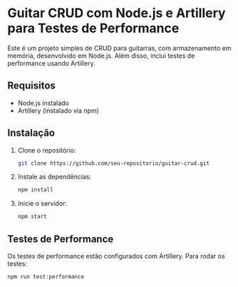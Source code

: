 # Guitar CRUD com Node.js e Artillery para Testes de Performance

Este é um projeto simples de CRUD para guitarras, com armazenamento em memória, desenvolvido em Node.js. Além disso, inclui testes de performance usando Artillery.

## Requisitos

- Node.js instalado
- Artillery (instalado via npm)

## Instalação

1. Clone o repositório:

   ```bash
   git clone https://github.com/seu-repositorio/guitar-crud.git

   ```

2. Instale as dependências:

   ```bash
   npm install

   ```

3. Inicie o servidor:
   ```bash
   npm start
   ```

## Testes de Performance

Os testes de performance estão configurados com Artillery. Para rodar os testes:

```bash
npm run test:performance
```
